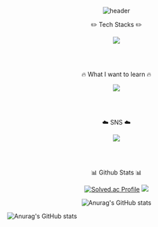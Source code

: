  <div align="center">


![header](https://capsule-render.vercel.app/api?text=Hello,%20I'm%20Min⭐&fontSize=50&type=transparent&color=autok&height=300&section=header&&fontAlignY=45&desc=&animation=twinkling)

✏️ Tech Stacks ✏️

<img src="https://img.shields.io/badge/Java-007396?style=for-the-badge&logo=JAVA&logoColor=black">


 <br/><br/>


🔥 What I want to learn 🔥

<img src="https://img.shields.io/badge/spring-6DB33F?style=for-the-badge&logo=spring&logoColor=black">


 <br/><br/>

 
 ☁️ SNS ☁️
 
 <a href="https://www.instagram.com/myopingu_/" target="_blank"><img src="https://img.shields.io/badge/instagram-E4405F?style=flat-square&logo=instagram&logoColor=white"/></a>

 <br/><br/>

📊 Github Stats 📊

[![Solved.ac Profile](http://mazassumnida.wtf/api/v2/generate_badge?boj=pyominmin)](https://solved.ac/pyominmin/)
<img src="http://mazandi.herokuapp.com/api?handle={pyominmin}&theme=cold"/>





![Anurag's GitHub stats](https://github-readme-stats.vercel.app/api?username=pyominmin&show_icons=true&bg_color=00000000)
</div>

![Anurag's GitHub stats](https://github-readme-stats.vercel.app/api?username=pyominmin&show_icons=true&bg_color=00000000)
